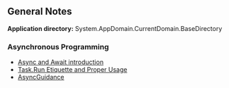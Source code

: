 ## General Notes

**Application directory:** System.AppDomain.CurrentDomain.BaseDirectory  

### Asynchronous Programming  
- [Async and Await introduction][21]  
- [Task.Run Etiquette and Proper Usage][22]  
- [AsyncGuidance][20]  


[20]: https://github.com/davidfowl/AspNetCoreDiagnosticScenarios/blob/master/AsyncGuidance.md#table-of-contents
[21]: https://blog.stephencleary.com/2012/02/async-and-await.html
[22]: https://blog.stephencleary.com/2013/10/taskrun-etiquette-and-proper-usage.html